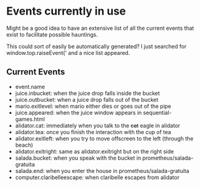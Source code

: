 Events currently in use
======

Might be a good idea to have an extensive list of all the current events that exist to facilitate possible hauntings.

This could sort of easily be automatically generated? I just searched for window.top.raiseEvent(' and a nice list appeared.


Current Events
---

- event.name
- juice.inbucket: when the juice drop falls inside the bucket
- juice.outbucket: when a juice drop falls out of the bucket
- mario.exitlevel: when mario either dies or goes out of the pipe
- juice.appeared: when the juice window appears in sequential-games.html
- alidator.cat: immediately when you talk to the ~~cat~~ eagle in alidator
- alidator.tea: once you finish the interaction with the cup of tea
- alidator.exitleft: when you try to move offscreen to the left (through the beach)
- alidator.exitright: same as alidator.exitright but on the right side
- salada.bucket: when you speak with the bucket in prometheus/salada-gratuita
- salada.end: when you enter the house in prometheus/salada-gratuita
- computer.claribelleescape: when claribelle escapes from alidator
